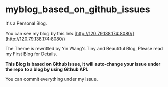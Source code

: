 # myblog_based_on_github_issues
It's a Personal Blog.

You can see my blog by this link.[http://120.79.138.174:8080/](http://120.79.138.174:8080/)

The Theme is rewritted by Yin Wang's Tiny and Beautiful Blog, Please read my First Blog for Details.


<b>This Blog is based on Github Issue, it will auto-change your issue under the repo to a blog by using Github API.</b>

You can commit everything under my issue.
